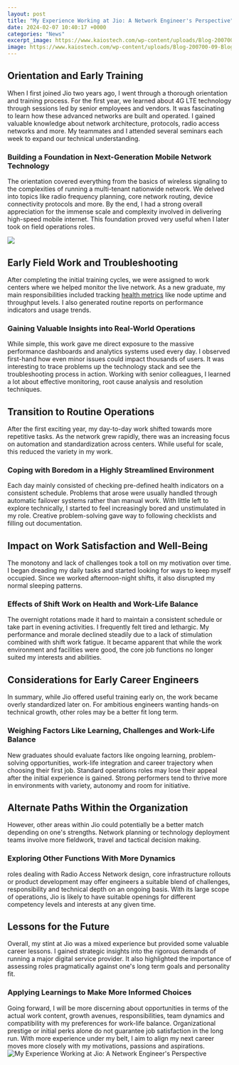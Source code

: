 ```yaml
---
layout: post
title: "My Experience Working at Jio: A Network Engineer's Perspective"
date: 2024-02-07 10:40:17 +0000
categories: "News"
excerpt_image: https://www.kaiostech.com/wp-content/uploads/Blog-200700-09-Blog-Visuals-01.png
image: https://www.kaiostech.com/wp-content/uploads/Blog-200700-09-Blog-Visuals-01.png
---
```


## Orientation and Early Training
When I first joined Jio two years ago, I went through a thorough orientation and training process. For the first year, we learned about 4G LTE technology through sessions led by senior employees and vendors. It was fascinating to learn how these advanced networks are built and operated. I gained valuable knowledge about network architecture, protocols, radio access networks and more. My teammates and I attended several seminars each week to expand our technical understanding. 
### Building a Foundation in **Next-Generation Mobile Network Technology**
The orientation covered everything from the basics of wireless signaling to the complexities of running a multi-tenant nationwide network. We delved into topics like radio frequency planning, core network routing, device connectivity protocols and more. By the end, I had a strong overall appreciation for the immense scale and complexity involved in delivering high-speed mobile internet. This foundation proved very useful when I later took on field operations roles.

![](https://www.wgu.edu/content/dam/web-sites/mvp/information-technology/images/blog/IT_degree_essential_blog.jpg)
## Early Field Work and Troubleshooting
After completing the initial training cycles, we were assigned to work centers where we helped monitor the live network. As a new graduate, my main responsibilities included tracking [health metrics](https://yt.io.vn/collection/adkisson) like node uptime and throughput levels. I also generated routine reports on performance indicators and usage trends. 
### Gaining Valuable Insights into Real-World Operations  
While simple, this work gave me direct exposure to the massive performance dashboards and analytics systems used every day. I observed first-hand how even minor issues could impact thousands of users. It was interesting to trace problems up the technology stack and see the troubleshooting process in action. Working with senior colleagues, I learned a lot about effective monitoring, root cause analysis and resolution techniques.
## Transition to Routine Operations  
After the first exciting year, my day-to-day work shifted towards more repetitive tasks. As the network grew rapidly, there was an increasing focus on automation and standardization across centers. While useful for scale, this reduced the variety in my work.
### Coping with Boredom in a Highly Streamlined Environment
Each day mainly consisted of checking pre-defined health indicators on a consistent schedule. Problems that arose were usually handled through automatic failover systems rather than manual work. With little left to explore technically, I started to feel increasingly bored and unstimulated in my role. Creative problem-solving gave way to following checklists and filling out documentation.
## Impact on Work Satisfaction and Well-Being
The monotony and lack of challenges took a toll on my motivation over time. I began dreading my daily tasks and started looking for ways to keep myself occupied. Since we worked afternoon-night shifts, it also disrupted my normal sleeping patterns.
### Effects of Shift Work on Health and Work-Life Balance
The overnight rotations made it hard to maintain a consistent schedule or take part in evening activities. I frequently felt tired and lethargic. My performance and morale declined steadily due to a lack of stimulation combined with shift work fatigue. It became apparent that while the work environment and facilities were good, the core job functions no longer suited my interests and abilities.
## Considerations for Early Career Engineers 
In summary, while Jio offered useful training early on, the work became overly standardized later on. For ambitious engineers wanting hands-on technical growth, other roles may be a better fit long term. 
### Weighing Factors Like Learning, Challenges and Work-Life Balance  
New graduates should evaluate factors like ongoing learning, problem-solving opportunities, work-life integration and career trajectory when choosing their first job. Standard operations roles may lose their appeal after the initial experience is gained. Strong performers tend to thrive more in environments with variety, autonomy and room for initiative.
## Alternate Paths Within the Organization
However, other areas within Jio could potentially be a better match depending on one's strengths. Network planning or technology deployment teams involve more fieldwork, travel and tactical decision making. 
### Exploring Other Functions With More Dynamics 
roles dealing with Radio Access Network design, core infrastructure rollouts or product development may offer engineers a suitable blend of challenges, responsibility and technical depth on an ongoing basis. With its large scope of operations, Jio is likely to have suitable openings for different competency levels and interests at any given time.
## Lessons for the Future 
Overall, my stint at Jio was a mixed experience but provided some valuable career lessons. I gained strategic insights into the rigorous demands of running a major digital service provider. It also highlighted the importance of assessing roles pragmatically against one's long term goals and personality fit.
### Applying Learnings to Make More Informed Choices
Going forward, I will be more discerning about opportunities in terms of the actual work content, growth avenues, responsibilities, team dynamics and compatibility with my preferences for work-life balance. Organizational prestige or initial perks alone do not guarantee job satisfaction in the long run. With more experience under my belt, I aim to align my next career moves more closely with my motivations, passions and aspirations.
![My Experience Working at Jio: A Network Engineer's Perspective](https://www.kaiostech.com/wp-content/uploads/Blog-200700-09-Blog-Visuals-01.png)